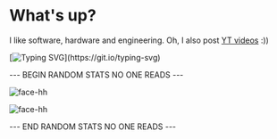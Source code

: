 <h1 align="left">What's up?</h1>

I like software, hardware and engineering. Oh, I also post [YT videos](https://www.youtube.com/@turtle_keys) :))

[![Typing SVG](https://readme-typing-svg.herokuapp.com?size=30&width=1000&color=2FBE8F&lines=If+you+don't+use+linux%2C+we+can't+be+friends.;Distro+doesen't+matter%2C+linux+is+linux!;If+you+read+this%2C+go+touch+some+grass!)](https://git.io/typing-svg)

--- BEGIN RANDOM STATS NO ONE READS ---

![face-hh](https://github-readme-stats.vercel.app/api?username=turtle-key&show_icons=true&theme=gotham&hide=["issues"])

![face-hh](https://github-readme-stats.vercel.app/api/top-langs?username=turtle-key&show_icons=true&theme=gotham&layout=compact)

--- END RANDOM STATS NO ONE READS ---

